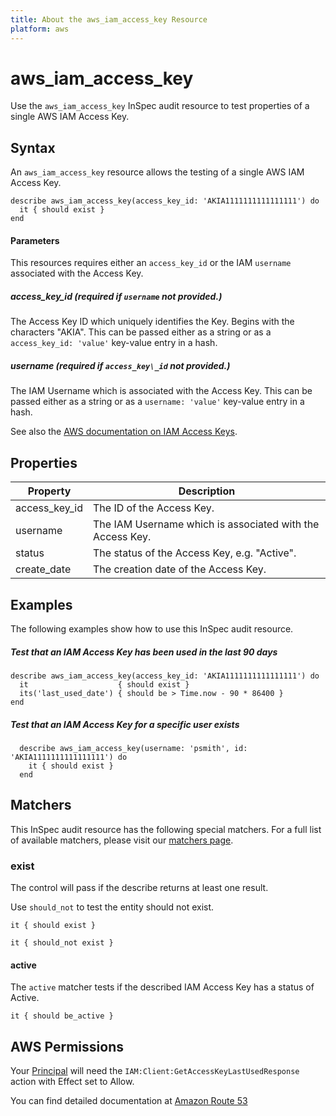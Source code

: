 ```yaml
---
title: About the aws_iam_access_key Resource
platform: aws
---
```


# aws\_iam\_access\_key

Use the `aws_iam_access_key` InSpec audit resource to test properties of a single AWS IAM Access Key.

## Syntax

An `aws_iam_access_key` resource allows the testing of a single AWS IAM Access Key.

    describe aws_iam_access_key(access_key_id: 'AKIA1111111111111111') do
      it { should exist }
    end
    
#### Parameters

This resources requires either an `access_key_id` or the IAM `username` associated with the Access Key.

##### access\_key\_id _(required if `username` not provided.)_

The Access Key ID which uniquely identifies the Key. Begins with the characters "AKIA". 
This can be passed either as a string or as a `access_key_id: 'value'` key-value entry in a hash.

##### username _(required if `access_key\_id` not provided.)_

The IAM Username which is associated with the Access Key.
This can be passed either as a string or as a `username: 'value'` key-value entry in a hash.

See also the [AWS documentation on IAM Access Keys](https://docs.aws.amazon.com/IAM/latest/UserGuide/id_credentials_access-keys.html).

## Properties

|Property        | Description|
| ---            | --- |
|access\_key\_id | The ID of the Access Key. |
|username        | The IAM Username which is associated with the Access Key. |
|status          | The status of the Access Key, e.g. "Active". |
|create\_date    | The creation date of the Access Key. |

## Examples

The following examples show how to use this InSpec audit resource.

##### Test that an IAM Access Key has been used in the last 90 days
    describe aws_iam_access_key(access_key_id: 'AKIA1111111111111111') do
      it                    { should exist }
      its('last_used_date') { should be > Time.now - 90 * 86400 }
    end

##### Test that an IAM Access Key for a specific user exists
      describe aws_iam_access_key(username: 'psmith', id: 'AKIA1111111111111111') do
        it { should exist }
      end

## Matchers

This InSpec audit resource has the following special matchers. For a full list of available matchers, please visit our [matchers page](https://www.inspec.io/docs/reference/matchers/).

### exist

The control will pass if the describe returns at least one result.

Use `should_not` to test the entity should not exist.

    it { should exist }
 
    it { should_not exist }
    
#### active

The `active` matcher tests if the described IAM Access Key has a status of Active.

    it { should be_active }

## AWS Permissions

Your [Principal](https://docs.aws.amazon.com/IAM/latest/UserGuide/intro-structure.html#intro-structure-principal) will need the `IAM:Client:GetAccessKeyLastUsedResponse` action with Effect set to Allow.

You can find detailed documentation at [Amazon Route 53](https://docs.aws.amazon.com/Route53/latest/DeveloperGuide/r53-api-permissions-ref.html)